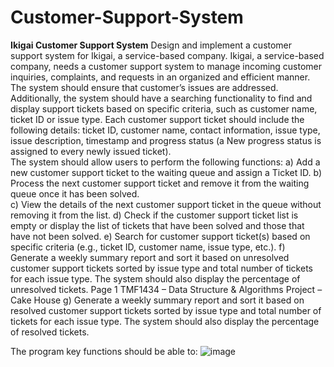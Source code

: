 # Customer-Support-System


**Ikigai Customer Support System** 
Design and implement a customer support system for Ikigai, a service-based company. Ikigai, a 
service-based company, needs a customer support system to manage incoming customer 
inquiries, complaints, and requests in an organized and efficient manner. The system should 
ensure that customer’s issues are addressed. Additionally, the system should have a searching 
functionality to find and display support tickets based on specific criteria, such as customer name, 
ticket ID or issue type.  Each customer support ticket should include the following details: 
ticket ID, customer name, contact information, issue type, issue description, timestamp 
and progress status (a New progress status is assigned to every newly issued ticket).   
The system should allow users to perform the following functions: 
a) Add a new customer support ticket to the waiting queue and assign a Ticket ID. 
b) Process the next customer support ticket and remove it from the waiting queue once 
it has been solved.  
c) View the details of the next customer support ticket in the queue without removing it 
from the list. 
d) Check if the customer support ticket list is empty or display the list of tickets that have 
been solved and those that have not been solved. 
e) Search for customer support ticket(s) based on specific criteria (e.g., ticket ID, 
customer name, issue type, etc.). 
f) Generate a weekly summary report and sort it based on unresolved customer 
support tickets sorted by issue type and total number of tickets for each issue type. 
The system should also display the percentage of unresolved tickets. 
Page 1 
TMF1434 – Data Structure & Algorithms 
Project – Cake House 
g) Generate a weekly summary report and sort it based on resolved customer support 
tickets sorted by issue type and total number of tickets for each issue type. The system 
should also display the percentage of resolved tickets.

The program key functions should be able to:
![image](https://github.com/user-attachments/assets/29c04b50-b838-433a-838e-9e39708a4d30)

